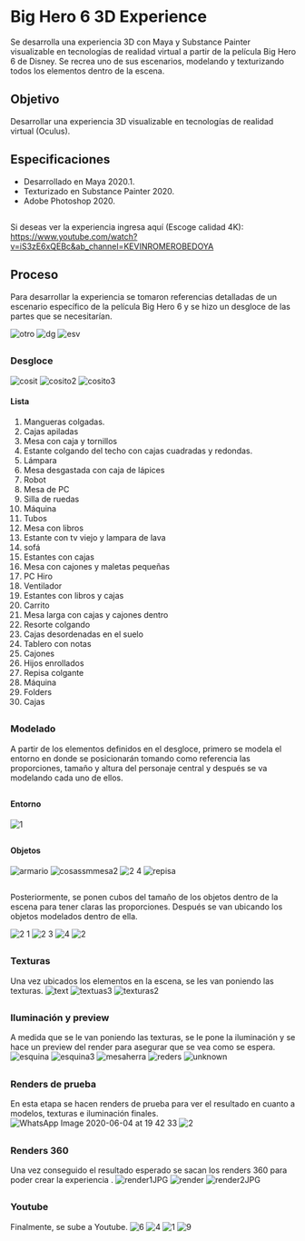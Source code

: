 # Big Hero 6 3D Experience

Se  desarrolla una experiencia 3D con Maya y Substance Painter visualizable en tecnologías de realidad virtual a partir de la película Big Hero 6 de Disney. Se recrea uno de sus escenarios, modelando y texturizando todos los elementos dentro de la escena.

## Objetivo

Desarrollar una experiencia 3D visualizable en tecnologías de realidad virtual (Oculus).

## Especificaciones

- Desarrollado en Maya 2020.1.
- Texturizado en Substance Painter 2020.
- Adobe Photoshop 2020.

##

Si deseas ver la experiencia ingresa aquí (Escoge calidad 4K): https://www.youtube.com/watch?v=iS3zE6xQEBc&ab_channel=KEVINROMEROBEDOYA

## Proceso

Para desarrollar la experiencia se tomaron referencias detalladas de un escenario específico de la película Big Hero 6 y se hizo un desgloce de las partes que se necesitarían.

![otro](https://user-images.githubusercontent.com/42383401/111044408-84f92700-8416-11eb-9908-a7a693067d36.PNG)
![dg](https://user-images.githubusercontent.com/42383401/111044411-89254480-8416-11eb-8917-f02fbc1622a6.PNG)
![esv](https://user-images.githubusercontent.com/42383401/111044413-8fb3bc00-8416-11eb-9b3d-6a5c40ce0a74.PNG)

##
### Desgloce
![cosit](https://user-images.githubusercontent.com/42383401/111044714-3482c900-8418-11eb-8a5e-7f1173f812f5.PNG)
![cosito2](https://user-images.githubusercontent.com/42383401/111044458-ec16db80-8416-11eb-911a-96b308c39066.PNG)
![cosito3](https://user-images.githubusercontent.com/42383401/111044475-fcc75180-8416-11eb-8b29-a2b25b95761a.PNG)

#### Lista
1. Mangueras colgadas.
2. Cajas apiladas
3. Mesa con caja y tornillos
4. Estante colgando del techo con cajas cuadradas y redondas.
5. Lámpara
6. Mesa desgastada con caja de lápices
7. Robot
8. Mesa de PC
9. Silla de ruedas
10. Máquina
11. Tubos
12. Mesa con libros
13. Estante con tv viejo y lampara de lava
14. sofá
15. Estantes con cajas
16. Mesa con cajones y maletas pequeñas
17. PC Hiro
18. Ventilador
19. Estantes con libros y cajas
20. Carrito
21. Mesa larga con cajas y cajones dentro
22. Resorte colgando
23. Cajas desordenadas en el suelo
24. Tablero con notas
25. Cajones
26. Hijos enrollados
27. Repisa colgante
28. Máquina
29. Folders
30. Cajas




##
### Modelado
A partir de los elementos definidos en el desgloce, primero se modela el entorno en donde se posicionarán tomando como referencia las proporciones, tamaño y altura del personaje central y después se va modelando cada uno de ellos.

##
#### Entorno
![1](https://user-images.githubusercontent.com/42383401/111044546-3dbf6600-8417-11eb-83d8-78caadf6d185.PNG)

##
#### Objetos
![armario](https://user-images.githubusercontent.com/42383401/111044563-5760ad80-8417-11eb-8143-2fd5318d86a4.PNG)
![cosassmmesa2](https://user-images.githubusercontent.com/42383401/111044572-5def2500-8417-11eb-93b8-fc4575324446.PNG)
![2 4](https://user-images.githubusercontent.com/42383401/111044574-5fb8e880-8417-11eb-93df-b1ef5ae57e81.PNG)
![repisa](https://user-images.githubusercontent.com/42383401/111044576-634c6f80-8417-11eb-8fe7-e93cb066283f.PNG)


##
Posteriormente, se ponen cubos del tamaño de los objetos dentro de la escena para tener claras las proporciones. Después se van ubicando los objetos modelados dentro de ella.

![2 1](https://user-images.githubusercontent.com/42383401/111044652-d950d680-8417-11eb-9b70-079180687d84.PNG)
![2 3](https://user-images.githubusercontent.com/42383401/111044654-dce45d80-8417-11eb-8b8e-44408eb43b53.PNG)
![4](https://user-images.githubusercontent.com/42383401/111044662-e1a91180-8417-11eb-9496-e5063baea64c.PNG)
![2](https://user-images.githubusercontent.com/42383401/111044793-abb85d00-8418-11eb-9965-f7a2390a8092.PNG)

##
### Texturas

Una vez ubicados los elementos en la escena, se les van poniendo las texturas.
![text](https://user-images.githubusercontent.com/42383401/111044830-dbfffb80-8418-11eb-9a0c-107ff3b4114a.PNG)
![textuas3](https://user-images.githubusercontent.com/42383401/111044834-ddc9bf00-8418-11eb-8724-2ae91ecec247.PNG)
![texturas2](https://user-images.githubusercontent.com/42383401/111044835-defaec00-8418-11eb-8073-03701c8b9f99.PNG)

##
### Iluminación y preview
A medida que se le van poniendo las texturas, se le pone la iluminación y se hace un preview del render para asegurar que se vea como se espera.
![esquina](https://user-images.githubusercontent.com/42383401/111044890-42851980-8419-11eb-95c0-818b958adef3.PNG)
![esquina3](https://user-images.githubusercontent.com/42383401/111044894-4749cd80-8419-11eb-9b30-e1d32f8efc1f.PNG)
![mesaherra](https://user-images.githubusercontent.com/42383401/111044896-49139100-8419-11eb-9de9-760221ce05dc.PNG)
![reders](https://user-images.githubusercontent.com/42383401/111044900-4ca71800-8419-11eb-865b-9bdda161300f.PNG)
![unknown](https://user-images.githubusercontent.com/42383401/111045048-fededf80-8419-11eb-9416-20a754b4a59d.png)

##
### Renders de prueba
En esta etapa se hacen renders de prueba para ver el resultado en cuanto a modelos, texturas e iluminación finales.
![WhatsApp Image 2020-06-04 at 19 42 33](https://user-images.githubusercontent.com/42383401/111044945-811ad400-8419-11eb-926f-291326906faf.jpeg)
![2](https://user-images.githubusercontent.com/42383401/111044947-82e49780-8419-11eb-9bb9-d44bfad50eae.png)


##
### Renders 360
Una vez conseguido el resultado esperado se sacan los renders 360 para poder crear la experiencia .
![render1JPG](https://user-images.githubusercontent.com/42383401/111045038-f4244a80-8419-11eb-8180-4fc1a1d71e3e.jpg)
![render](https://user-images.githubusercontent.com/42383401/111045074-2cc42400-841a-11eb-8cbe-068081a95b4c.PNG)
![render2JPG](https://user-images.githubusercontent.com/42383401/111045034-eec70000-8419-11eb-8f84-b3d34e072ccc.jpg)

##
### Youtube
Finalmente, se sube a Youtube.
![6](https://user-images.githubusercontent.com/42383401/111050725-554d1d80-841c-11eb-8428-df490f29a74e.PNG)
![4](https://user-images.githubusercontent.com/42383401/111050726-58e0a480-841c-11eb-86e3-f6b44f8359e0.PNG)
![1](https://user-images.githubusercontent.com/42383401/111050730-5bdb9500-841c-11eb-9133-041cef23fecd.PNG)
![9](https://user-images.githubusercontent.com/42383401/111050735-5f6f1c00-841c-11eb-8c3e-200e5ec8102e.PNG)





